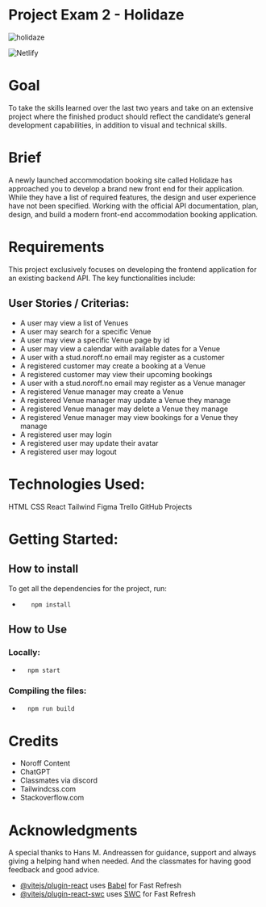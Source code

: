 # Project Exam 2 - Holidaze

![holidaze](https://github.com/AdrianMikk/Project-Exam2/assets/113434165/23199dce-7739-4203-a5f0-3e82b696a3d8)

![Netlify](https://holidaze-adrianmikk-pe2.netlify.app/)

# Goal

To take the skills learned over the last two years and take on an extensive project where the finished product should reflect the candidate’s general development capabilities, in addition to visual and technical skills.

# Brief 

A newly launched accommodation booking site called Holidaze has approached you to develop a brand new front end for their application. While they have a list of required features, the design and user experience have not been specified. Working with the official API documentation, plan, design, and build a modern front-end accommodation booking application.

# Requirements 

This project exclusively focuses on developing the frontend application for an existing backend API. The key functionalities include:

## User Stories / Criterias: 

* A user may view a list of Venues
* A user may search for a specific Venue
* A user may view a specific Venue page by id
* A user may view a calendar with available dates for a Venue
* A user with a stud.noroff.no email may register as a customer
* A registered customer may create a booking at a Venue
* A registered customer may view their upcoming bookings
* A user with a stud.noroff.no email may register as a Venue manager
* A registered Venue manager may create a Venue
* A registered Venue manager may update a Venue they manage
* A registered Venue manager may delete a Venue they manage
* A registered Venue manager may view bookings for a Venue they manage
* A registered user may login
* A registered user may update their avatar
* A registered user may logout

# Technologies Used:

HTML
CSS
React
Tailwind
Figma
Trello
GitHub Projects

# Getting Started:

## How to install

To get all the dependencies for the project, run:

*        npm install

## How to Use

### Locally:
*       npm start

### Compiling the files:
*       npm run build

# Credits

- Noroff Content
- ChatGPT
- Classmates via discord
- Tailwindcss.com
- Stackoverflow.com

# Acknowledgments 

A special thanks to Hans M. Andreassen for guidance, support and always giving a helping hand when needed. And the classmates for having good feedback and good advice.



- [@vitejs/plugin-react](https://github.com/vitejs/vite-plugin-react/blob/main/packages/plugin-react/README.md) uses [Babel](https://babeljs.io/) for Fast Refresh
- [@vitejs/plugin-react-swc](https://github.com/vitejs/vite-plugin-react-swc) uses [SWC](https://swc.rs/) for Fast Refresh
